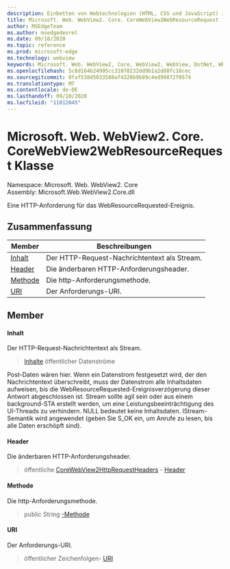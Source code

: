 ```yaml
---
description: Einbetten von Webtechnologien (HTML, CSS und JavaScript) in ihre systemeigenen Anwendungen mit dem Microsoft Edge WebView2-Steuerelement
title: Microsoft. Web. WebView2. Core. CoreWebView2WebResourceRequest
author: MSEdgeTeam
ms.author: msedgedevrel
ms.date: 09/10/2020
ms.topic: reference
ms.prod: microsoft-edge
ms.technology: webview
keywords: Microsoft. Web. WebView2, Core, WebView2, WebView, DotNet, WPF, WinForms, APP, Edge, CoreWebView2, CoreWebView2Controller, Browser Control, Edge HTML, Microsoft. Web. WebView2. Core. CoreWebView2WebResourceRequest
ms.openlocfilehash: 5c8d164b24995cc31070232dd9b1a2d88fc16cec
ms.sourcegitcommit: 0faf538d5033508af4320b9b89c4ed99872f0574
ms.translationtype: MT
ms.contentlocale: de-DE
ms.lasthandoff: 09/10/2020
ms.locfileid: "11012045"
---
```

# Microsoft. Web. WebView2. Core. CoreWebView2WebResourceRequest Klasse 

Namespace: Microsoft. Web. WebView2. Core \
Assembly: Microsoft.Web.WebView2.Core.dll

Eine HTTP-Anforderung für das WebResourceRequested-Ereignis.

## Zusammenfassung

 Member                        | Beschreibungen
--------------------------------|---------------------------------------------
[Inhalt](#content) | Der HTTP-Request-Nachrichtentext als Stream.
[Header](#headers) | Die änderbaren HTTP-Anforderungsheader.
[Methode](#method) | Die http-Anforderungsmethode.
[URI](#uri) | Der Anforderungs-URI.

## Member

#### Inhalt 

Der HTTP-Request-Nachrichtentext als Stream.

> [Inhalte](#content) öffentlicher Datenströme

Post-Daten wären hier. Wenn ein Datenstrom festgesetzt wird, der den Nachrichtentext überschreibt, muss der Datenstrom alle Inhaltsdaten aufweisen, bis die WebResourceRequested-Ereignisverzögerung dieser Antwort abgeschlossen ist. Stream sollte agil sein oder aus einem background-STA erstellt werden, um eine Leistungsbeeinträchtigung des UI-Threads zu verhindern. NULL bedeutet keine Inhaltsdaten. IStream-Semantik wird angewendet (geben Sie S_OK ein, um Anrufe zu lesen, bis alle Daten erschöpft sind).

#### Header 

Die änderbaren HTTP-Anforderungsheader.

> öffentliche [CoreWebView2HttpRequestHeaders](microsoft-web-webview2-core-corewebview2httprequestheaders.md) - [Header](#headers)

#### Methode 

Die http-Anforderungsmethode.

> public String [-Methode](#method)

#### URI 

Der Anforderungs-URI.

> öffentlicher Zeichenfolgen- [URI](#uri)

